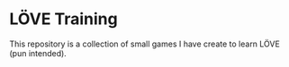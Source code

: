 LÖVE Training
=============

This repository is a collection of small games I have create to learn LÖVE (pun intended).
